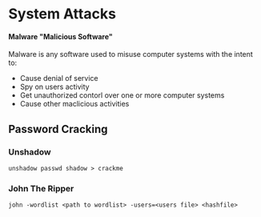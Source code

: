 # System Attacks

#### Malware "Malicious Software"

Malware is any software used to misuse computer systems with the intent to:

* Cause denial of service
* Spy on users activity
* Get unauthorized contorl over one or more computer systems
* Cause other maclicious activities

## Password Cracking

### Unshadow

```
unshadow passwd shadow > crackme
```

### John The Ripper

```
john -wordlist <path to wordlist> -users=<users file> <hashfile>
```
